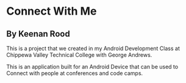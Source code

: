 # Connect With Me
## By Keenan Rood

This is a project that we created in my Android Development Class  at Chippewa Valley Technical College with George Andrews. 

This is an application built for an Android Device that can be used to Connect with people at conferences and code camps.